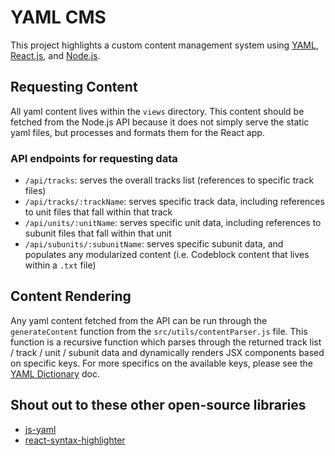 # YAML CMS

This project highlights a custom content management system using [YAML](https://yaml.org/), [React.js](https://reactjs.org/), and [Node.js](https://nodejs.org/).

## Requesting Content

All yaml content lives within the `views` directory. This content should be fetched from the Node.js API because it does not simply serve the static yaml files, but processes and formats them for the React app.

### API endpoints for requesting data

* `/api/tracks`: serves the overall tracks list (references to specific track files)
* `/api/tracks/:trackName`: serves specific track data, including references to unit files that fall within that track
* `/api/units/:unitName`: serves specific unit data, including references to subunit files that fall within that unit
* `/api/subunits/:subunitName`: serves specific subunit data, and populates any modularized content (i.e. Codeblock content that lives within a `.txt` file)

## Content Rendering

Any yaml content fetched from the API can be run through the `generateContent` function from the `src/utils/contentParser.js` file. This function is a recursive function which parses through the returned track list / track / unit / subunit data and dynamically renders JSX components based on specific keys. For more specifics on the available keys, please see the [YAML Dictionary](./docs/YAMLDictionary.md) doc.

## Shout out to these other open-source libraries

* [js-yaml](https://www.npmjs.com/package/js-yaml) 
* [react-syntax-highlighter](https://www.npmjs.com/package/react-syntax-highlighter)